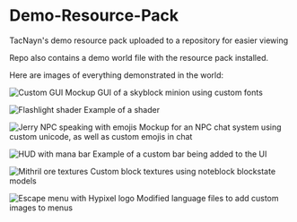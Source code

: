 # Demo-Resource-Pack
TacNayn's demo resource pack uploaded to a repository for easier viewing

Repo also contains a demo world file with the resource pack installed.

Here are images of everything demonstrated in the world:

![Custom GUI](https://github.com/IanK9988/Demo-Resource-Pack/blob/main/img/1.png?raw=true)
Mockup GUI of a skyblock minion using custom fonts

![Flashlight shader](https://github.com/IanK9988/Demo-Resource-Pack/blob/main/img/2.png?raw=true)
Example of a shader

![Jerry NPC speaking with emojis](https://github.com/IanK9988/Demo-Resource-Pack/blob/main/img/3.png?raw=true)
Mockup for an NPC chat system using custom unicode, as well as custom emojis in chat

![HUD with mana bar](https://github.com/IanK9988/Demo-Resource-Pack/blob/main/img/4.png?raw=true)
Example of a custom bar being added to the UI

![Mithril ore textures](https://github.com/IanK9988/Demo-Resource-Pack/blob/main/img/5.png?raw=true)
Custom block textures using noteblock blockstate models

![Escape menu with Hypixel logo](https://github.com/IanK9988/Demo-Resource-Pack/blob/main/img/6.png?raw=true)
Modified language files to add custom images to menus
